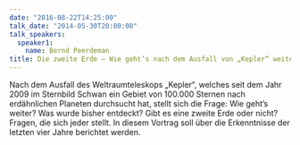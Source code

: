 ```yaml
---
date: "2016-08-22T14:25:00"
talk_date: "2014-05-30T20:00:00"
talk_speakers:
  speaker1:
    name: Bernd Peerdeman
title: Die zweite Erde – Wie geht’s nach dem Ausfall von „Kepler“ weiter?
---
```


Nach dem Ausfall des Weltraumteleskops „Kepler“, welches seit dem Jahr 2009 im Sternbild Schwan ein Gebiet von 100.000 Sternen nach erdähnlichen Planeten durchsucht hat, stellt sich die Frage: Wie geht’s weiter? Was wurde bisher entdeckt? Gibt es eine zweite Erde oder nicht? Fragen, die sich jeder stellt. In diesem Vortrag soll über die Erkenntnisse der letzten vier Jahre berichtet werden.
